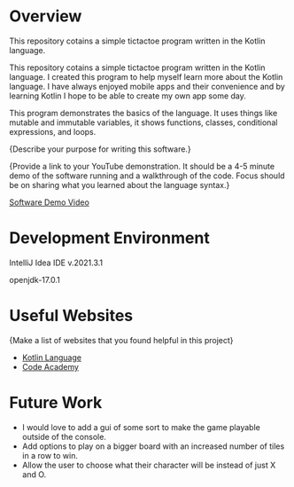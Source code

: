 # Overview
This repository cotains a simple tictactoe program written in the Kotlin language.


This repository cotains a simple tictactoe program written in the Kotlin language. I created this program to help myself learn more about the Kotlin language. I have always enjoyed mobile apps and their convenience and by learning Kotlin I hope to be able to create my own app some day.

This program demonstrates the basics of the language. It uses things like mutable and immutable variables, it shows functions, classes, conditional expressions, and loops.

{Describe your purpose for writing this software.}

{Provide a link to your YouTube demonstration.  It should be a 4-5 minute demo of the software running and a walkthrough of the code.  Focus should be on sharing what you learned about the language syntax.}

[Software Demo Video](http://youtube.link.goes.here)

# Development Environment

IntelliJ Idea IDE v.2021.3.1

openjdk-17.0.1

# Useful Websites

{Make a list of websites that you found helpful in this project}
* [Kotlin Language](https://kotlinlang.org/)
* [Code Academy](https://www.codecademy.com/learn/learn-kotlin)

# Future Work

* I would love to add a gui of some sort to make the game playable outside of the console.
* Add options to play on a bigger board with an increased number of tiles in a row to win.
* Allow the user to choose what their character will be instead of just X and O.
